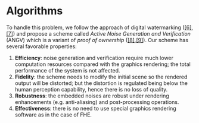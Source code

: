 # Algorithms

To handle this problem, we follow the approach of digital watermarking ([\[6\]](../references.md),[\[7\]](../references.md)) and propose a scheme called _Active Noise Generation and Verification_ (ANGV) which is a variant of _proof of ownership_ ([\[8\]](../references.md),[\[9\]](../references.md)). Our scheme has several favorable properties:

1. **Efficiency**: noise generation and verification require much lower computation resources compared with the graphics rendering; the total performance of the system is not affected.
2. **Fidelity**: the scheme needs to modify the initial scene so the rendered output will be distorted; but the distortion is regulated being below the human perception capability, hence there is no loss of quality.
3. **Robustness**: the embedded noises are robust under rendering enhancements (e.g. anti-aliasing) and post-processing operations.
4. **Effectiveness**: there is no need to use special graphics rendering software as in the case of FHE.

## 
